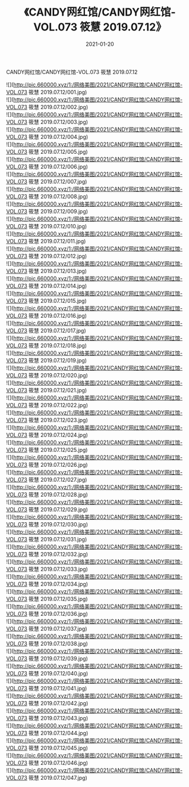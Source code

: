 ﻿---
layout: post
title:  《CANDY网红馆/CANDY网红馆-VOL.073 筱慧 2019.07.12》
date:   2021-01-20
img: http://pic.660000.xyz/1:/网络美图/2021/CANDY网红馆/CANDY网红馆-VOL.073 筱慧 2019.07.12/000.jpg
categories: [美女, 清纯, 唯美]
---

CANDY网红馆/CANDY网红馆-VOL.073 筱慧 2019.07.12

 ![](http://pic.660000.xyz/1:/网络美图/2021/CANDY网红馆/CANDY网红馆-VOL.073 筱慧 2019.07.12/001.jpg) <br>![](http://pic.660000.xyz/1:/网络美图/2021/CANDY网红馆/CANDY网红馆-VOL.073 筱慧 2019.07.12/002.jpg) <br>![](http://pic.660000.xyz/1:/网络美图/2021/CANDY网红馆/CANDY网红馆-VOL.073 筱慧 2019.07.12/003.jpg) <br>![](http://pic.660000.xyz/1:/网络美图/2021/CANDY网红馆/CANDY网红馆-VOL.073 筱慧 2019.07.12/004.jpg) <br>![](http://pic.660000.xyz/1:/网络美图/2021/CANDY网红馆/CANDY网红馆-VOL.073 筱慧 2019.07.12/005.jpg) <br>![](http://pic.660000.xyz/1:/网络美图/2021/CANDY网红馆/CANDY网红馆-VOL.073 筱慧 2019.07.12/006.jpg) <br>![](http://pic.660000.xyz/1:/网络美图/2021/CANDY网红馆/CANDY网红馆-VOL.073 筱慧 2019.07.12/007.jpg) <br>![](http://pic.660000.xyz/1:/网络美图/2021/CANDY网红馆/CANDY网红馆-VOL.073 筱慧 2019.07.12/008.jpg) <br>![](http://pic.660000.xyz/1:/网络美图/2021/CANDY网红馆/CANDY网红馆-VOL.073 筱慧 2019.07.12/009.jpg) <br>![](http://pic.660000.xyz/1:/网络美图/2021/CANDY网红馆/CANDY网红馆-VOL.073 筱慧 2019.07.12/010.jpg) <br>![](http://pic.660000.xyz/1:/网络美图/2021/CANDY网红馆/CANDY网红馆-VOL.073 筱慧 2019.07.12/011.jpg) <br>![](http://pic.660000.xyz/1:/网络美图/2021/CANDY网红馆/CANDY网红馆-VOL.073 筱慧 2019.07.12/012.jpg) <br>![](http://pic.660000.xyz/1:/网络美图/2021/CANDY网红馆/CANDY网红馆-VOL.073 筱慧 2019.07.12/013.jpg) <br>![](http://pic.660000.xyz/1:/网络美图/2021/CANDY网红馆/CANDY网红馆-VOL.073 筱慧 2019.07.12/014.jpg) <br>![](http://pic.660000.xyz/1:/网络美图/2021/CANDY网红馆/CANDY网红馆-VOL.073 筱慧 2019.07.12/015.jpg) <br>![](http://pic.660000.xyz/1:/网络美图/2021/CANDY网红馆/CANDY网红馆-VOL.073 筱慧 2019.07.12/016.jpg) <br>![](http://pic.660000.xyz/1:/网络美图/2021/CANDY网红馆/CANDY网红馆-VOL.073 筱慧 2019.07.12/017.jpg) <br>![](http://pic.660000.xyz/1:/网络美图/2021/CANDY网红馆/CANDY网红馆-VOL.073 筱慧 2019.07.12/018.jpg) <br>![](http://pic.660000.xyz/1:/网络美图/2021/CANDY网红馆/CANDY网红馆-VOL.073 筱慧 2019.07.12/019.jpg) <br>![](http://pic.660000.xyz/1:/网络美图/2021/CANDY网红馆/CANDY网红馆-VOL.073 筱慧 2019.07.12/020.jpg) <br>![](http://pic.660000.xyz/1:/网络美图/2021/CANDY网红馆/CANDY网红馆-VOL.073 筱慧 2019.07.12/021.jpg) <br>![](http://pic.660000.xyz/1:/网络美图/2021/CANDY网红馆/CANDY网红馆-VOL.073 筱慧 2019.07.12/022.jpg) <br>![](http://pic.660000.xyz/1:/网络美图/2021/CANDY网红馆/CANDY网红馆-VOL.073 筱慧 2019.07.12/023.jpg) <br>![](http://pic.660000.xyz/1:/网络美图/2021/CANDY网红馆/CANDY网红馆-VOL.073 筱慧 2019.07.12/024.jpg) <br>![](http://pic.660000.xyz/1:/网络美图/2021/CANDY网红馆/CANDY网红馆-VOL.073 筱慧 2019.07.12/025.jpg) <br>![](http://pic.660000.xyz/1:/网络美图/2021/CANDY网红馆/CANDY网红馆-VOL.073 筱慧 2019.07.12/026.jpg) <br>![](http://pic.660000.xyz/1:/网络美图/2021/CANDY网红馆/CANDY网红馆-VOL.073 筱慧 2019.07.12/027.jpg) <br>![](http://pic.660000.xyz/1:/网络美图/2021/CANDY网红馆/CANDY网红馆-VOL.073 筱慧 2019.07.12/028.jpg) <br>![](http://pic.660000.xyz/1:/网络美图/2021/CANDY网红馆/CANDY网红馆-VOL.073 筱慧 2019.07.12/029.jpg) <br>![](http://pic.660000.xyz/1:/网络美图/2021/CANDY网红馆/CANDY网红馆-VOL.073 筱慧 2019.07.12/030.jpg) <br>![](http://pic.660000.xyz/1:/网络美图/2021/CANDY网红馆/CANDY网红馆-VOL.073 筱慧 2019.07.12/031.jpg) <br>![](http://pic.660000.xyz/1:/网络美图/2021/CANDY网红馆/CANDY网红馆-VOL.073 筱慧 2019.07.12/032.jpg) <br>![](http://pic.660000.xyz/1:/网络美图/2021/CANDY网红馆/CANDY网红馆-VOL.073 筱慧 2019.07.12/033.jpg) <br>![](http://pic.660000.xyz/1:/网络美图/2021/CANDY网红馆/CANDY网红馆-VOL.073 筱慧 2019.07.12/034.jpg) <br>![](http://pic.660000.xyz/1:/网络美图/2021/CANDY网红馆/CANDY网红馆-VOL.073 筱慧 2019.07.12/035.jpg) <br>![](http://pic.660000.xyz/1:/网络美图/2021/CANDY网红馆/CANDY网红馆-VOL.073 筱慧 2019.07.12/036.jpg) <br>![](http://pic.660000.xyz/1:/网络美图/2021/CANDY网红馆/CANDY网红馆-VOL.073 筱慧 2019.07.12/037.jpg) <br>![](http://pic.660000.xyz/1:/网络美图/2021/CANDY网红馆/CANDY网红馆-VOL.073 筱慧 2019.07.12/038.jpg) <br>![](http://pic.660000.xyz/1:/网络美图/2021/CANDY网红馆/CANDY网红馆-VOL.073 筱慧 2019.07.12/039.jpg) <br>![](http://pic.660000.xyz/1:/网络美图/2021/CANDY网红馆/CANDY网红馆-VOL.073 筱慧 2019.07.12/040.jpg) <br>![](http://pic.660000.xyz/1:/网络美图/2021/CANDY网红馆/CANDY网红馆-VOL.073 筱慧 2019.07.12/041.jpg) <br>![](http://pic.660000.xyz/1:/网络美图/2021/CANDY网红馆/CANDY网红馆-VOL.073 筱慧 2019.07.12/042.jpg) <br>![](http://pic.660000.xyz/1:/网络美图/2021/CANDY网红馆/CANDY网红馆-VOL.073 筱慧 2019.07.12/043.jpg) <br>![](http://pic.660000.xyz/1:/网络美图/2021/CANDY网红馆/CANDY网红馆-VOL.073 筱慧 2019.07.12/044.jpg) <br>![](http://pic.660000.xyz/1:/网络美图/2021/CANDY网红馆/CANDY网红馆-VOL.073 筱慧 2019.07.12/045.jpg) <br>![](http://pic.660000.xyz/1:/网络美图/2021/CANDY网红馆/CANDY网红馆-VOL.073 筱慧 2019.07.12/046.jpg) <br>![](http://pic.660000.xyz/1:/网络美图/2021/CANDY网红馆/CANDY网红馆-VOL.073 筱慧 2019.07.12/047.jpg) <br>
